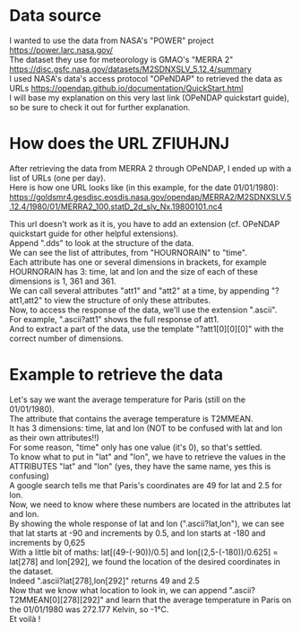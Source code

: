 # Data source

I wanted to use the data from NASA's "POWER" project https://power.larc.nasa.gov/  
The dataset they use for meteorology is GMAO's "MERRA 2" https://disc.gsfc.nasa.gov/datasets/M2SDNXSLV_5.12.4/summary  
I used NASA's data's access protocol "OPeNDAP" to retrieved the data as URLs https://opendap.github.io/documentation/QuickStart.html  
I will base my explanation on this very last link (OPeNDAP quickstart guide), so be sure to check it out for further explanation.

# How does the URL ZFIUHJNJ

After retrieving the data from MERRA 2 through OPeNDAP, I ended up with a list of URLs (one per day).  
Here is how one URL looks like (in this example, for the date 01/01/1980):  
https://goldsmr4.gesdisc.eosdis.nasa.gov/opendap/MERRA2/M2SDNXSLV.5.12.4/1980/01/MERRA2_100.statD_2d_slv_Nx.19800101.nc4  


This url doesn't work as it is, you have to add an extension (cf. OPeNDAP quickstart guide for other helpful extensions).  
Append ".dds" to look at the structure of the data.  
We can see the list of attributes, from "HOURNORAIN" to "time".  
Each attribute has one or several dimensions in brackets, for example HOURNORAIN has 3: time, lat and lon and the size of each of these dimensions is 1, 361 and 361.  
We can call several attributes "att1" and "att2" at a time, by appending "?att1,att2" to view the structure of only these attributes.  
Now, to access the response of the data, we'll use the extension ".ascii".  
For example, ".ascii?att1" shows the full response of att1.  
And to extract a part of the data, use the template "?att1[0][0][0]" with the correct number of dimensions.  

# Example to retrieve the data

Let's say we want the average temperature for Paris (still on the 01/01/1980).  
The attribute that contains the average temperature is T2MMEAN.  
It has 3 dimensions: time, lat and lon (NOT to be confused with lat and lon as their own attributes!!)  
For some reason, "time" only has one value (it's 0), so that's settled.  
To know what to put in "lat" and "lon", we have to retrieve the values in the ATTRIBUTES "lat" and "lon" (yes, they have the same name, yes this is confusing)  
A google search tells me that Paris's coordinates are 49 for lat and 2.5 for lon.  
Now, we need to know where these numbers are located in the attributes lat and lon.  
By showing the whole response of lat and lon (".ascii?lat,lon"), we can see that lat starts at -90 and increments by 0.5, and lon starts at -180 and increments by 0,625  
With a little bit of maths: lat[(49-(-90))/0.5] and lon[(2,5-(-180))/0.625] = lat[278] and lon[292], we found the location of the desired coordinates in the dataset.  
Indeed ".ascii?lat[278],lon[292]" returns 49 and 2.5  
Now that we know what location to look in, we can append ".ascii?T2MMEAN[0][278][292]" and learn that the average temperature in Paris on the 01/01/1980 was 272.177 Kelvin, so -1°C.  
Et voilà !  